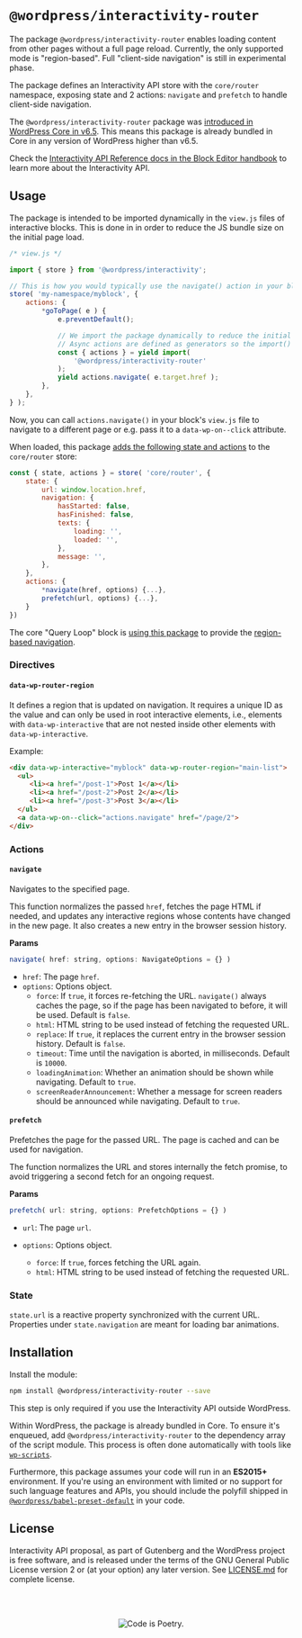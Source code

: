 # `@wordpress/interactivity-router`

The package `@wordpress/interactivity-router` enables loading content from other pages without a full page reload. Currently, the only supported mode is "region-based". Full "client-side navigation" is still in experimental phase.

The package defines an Interactivity API store with the `core/router` namespace, exposing state and 2 actions: `navigate` and `prefetch` to handle client-side navigation.

The `@wordpress/interactivity-router` package was [introduced in WordPress Core in v6.5](https://make.wordpress.org/core/2024/02/19/merge-announcement-interactivity-api/). This means this package is already bundled in Core in any version of WordPress higher than v6.5.

<div class="callout callout-info">
    Check the <a href="https://developer.wordpress.org/block-editor/reference-guides/interactivity-api/">Interactivity API Reference docs in the Block Editor handbook</a> to learn more about the Interactivity API.
</div>

## Usage

The package is intended to be imported dynamically in the `view.js` files of interactive blocks. This is done in in order to reduce the JS bundle size on the initial page load.

```js
/* view.js */

import { store } from '@wordpress/interactivity';

// This is how you would typically use the navigate() action in your block.
store( 'my-namespace/myblock', {
	actions: {
		*goToPage( e ) {
			e.preventDefault();

			// We import the package dynamically to reduce the initial JS bundle size.
			// Async actions are defined as generators so the import() must be called with `yield`.
			const { actions } = yield import(
				'@wordpress/interactivity-router'
			);
			yield actions.navigate( e.target.href );
		},
	},
} );
```

Now, you can call `actions.navigate()` in your block's `view.js` file to navigate to a different page or e.g. pass it to a `data-wp-on--click` attribute.

When loaded, this package [adds the following state and actions](https://github.com/WordPress/gutenberg/blob/ed7d78652526270b63976d7a970dba46a2bfcbb0/packages/interactivity-router/src/index.ts#L212) to the `core/router` store:

```js
const { state, actions } = store( 'core/router', {
	state: {
		url: window.location.href,
		navigation: {
			hasStarted: false,
			hasFinished: false,
			texts: {
				loading: '',
				loaded: '',
			},
			message: '',
		},
	},
	actions: {
		*navigate(href, options) {...},
		prefetch(url, options) {...},
	}
})
```

<div class="callout callout-tip">
    The core "Query Loop" block is <a href="https://github.com/WordPress/gutenberg/blob/cd701e94ceffea7ef2f423274a2f77025bcfa1a6/packages/block-library/src/query/view.js#L35">using this package</a> to provide the <a href="https://github.com/WordPress/gutenberg/blob/cd701e94ceffea7ef2f423274a2f77025bcfa1a6/packages/block-library/src/query/index.php#L33">region-based navigation</a>.
</div>

### Directives

#### `data-wp-router-region`

It defines a region that is updated on navigation. It requires a unique ID as the value and can only be used in root interactive elements, i.e., elements with `data-wp-interactive` that are not nested inside other elements with `data-wp-interactive`.

Example:

```html
<div data-wp-interactive="myblock" data-wp-router-region="main-list">
  <ul>
     <li><a href="/post-1">Post 1</a></li>
     <li><a href="/post-2">Post 2</a></li>
     <li><a href="/post-3">Post 3</a></li>
  </ul>
  <a data-wp-on--click="actions.navigate" href="/page/2">
</div>
```

### Actions

#### `navigate`

Navigates to the specified page.

This function normalizes the passed `href`, fetches the page HTML if needed, and updates any interactive regions whose contents have changed in the new page. It also creates a new entry in the browser session history.

**Params**

```js
navigate( href: string, options: NavigateOptions = {} )
```

-   `href`: The page `href`.
-   `options`: Options object.
    -   `force`: If `true`, it forces re-fetching the URL. `navigate()` always caches the page, so if the page has been navigated to before, it will be used. Default is `false`.
    -   `html`: HTML string to be used instead of fetching the requested URL.
    -   `replace`: If `true`, it replaces the current entry in the browser session history. Default is `false`.
    -   `timeout`: Time until the navigation is aborted, in milliseconds. Default is `10000`.
    -   `loadingAnimation`: Whether an animation should be shown while navigating. Default to `true`.
    -   `screenReaderAnnouncement`: Whether a message for screen readers should be announced while navigating. Default to `true`.

#### `prefetch`

Prefetches the page for the passed URL. The page is cached and can be used for navigation.

The function normalizes the URL and stores internally the fetch promise, to avoid triggering a second fetch for an ongoing request.

**Params**

```js
prefetch( url: string, options: PrefetchOptions = {} )
```

-   `url`: The page `url`.
-   `options`: Options object.

    -   `force`: If `true`, forces fetching the URL again.
    -   `html`: HTML string to be used instead of fetching the requested URL.

### State

`state.url` is a reactive property synchronized with the current URL.
Properties under `state.navigation` are meant for loading bar animations.

## Installation

Install the module:

```bash
npm install @wordpress/interactivity-router --save
```

This step is only required if you use the Interactivity API outside WordPress.

Within WordPress, the package is already bundled in Core. To ensure it's enqueued, add `@wordpress/interactivity-router` to the dependency array of the script module. This process is often done automatically with tools like [`wp-scripts`](https://developer.wordpress.org/block-editor/getting-started/devenv/get-started-with-wp-scripts/).

Furthermore, this package assumes your code will run in an **ES2015+** environment. If you're using an environment with limited or no support for such language features and APIs, you should include the polyfill shipped in [`@wordpress/babel-preset-default`](https://github.com/WordPress/gutenberg/tree/HEAD/packages/babel-preset-default#polyfill) in your code.

## License

Interactivity API proposal, as part of Gutenberg and the WordPress project is free software, and is released under the terms of the GNU General Public License version 2 or (at your option) any later version. See [LICENSE.md](https://github.com/WordPress/gutenberg/blob/trunk/LICENSE.md) for complete license.

<br/><br/><p align="center"><img src="https://s.w.org/style/images/codeispoetry.png?1" alt="Code is Poetry." /></p>
